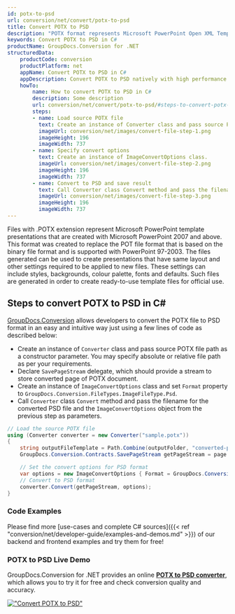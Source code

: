 ```yaml
---
id: potx-to-psd
url: conversion/net/convert/potx-to-psd
title: Convert POTX to PSD
description: "POTX format represents Microsoft PowerPoint Open XML Template with .potx extension. Learn how to convert POTX to PSD file programmatically in C# language using GroupDocs.Conversion for .NET library."
keywords: Convert POTX to PSD in C#
productName: GroupDocs.Conversion for .NET
structuredData:
    productCode: conversion
    productPlatform: net
    appName: Convert POTX to PSD in C#
    appDescription: Convert POTX to PSD natively with high performance using C# language and server side GroupDocs.Conversion for .NET APIs, without the use of any software like Microsoft or Open Office.
    howTo:
        name: How to convert POTX to PSD in C# 
        description: Some description
        url: conversion/net/convert/potx-to-psd/#steps-to-convert-potx-to-psd-in-c
        steps:
        - name: Load source POTX file 
          text: Create an instance of Converter class and pass source POTX file path as a constructor parameter. You may specify absolute or relative file path as per your requirements. 
          imageUrl: conversion/net/images/convert-file-step-1.png
          imageHeight: 196
          imageWidth: 737
        - name: Specify convert options 
          text: Create an instance of ImageConvertOptions class.
          imageUrl: conversion/net/images/convert-file-step-2.png
          imageHeight: 196
          imageWidth: 737
        - name: Convert to PSD and save result 
          text: Call Converter class Convert method and pass the filename for the converted HTML file and the ImageConvertOptions object from the previous step as parameters.
          imageUrl: conversion/net/images/convert-file-step-3.png
          imageHeight: 196
          imageWidth: 737
---
```


Files with .POTX extension represent Microsoft PowerPoint template presentations that are created with Microsoft PowerPoint 2007 and above. This format was created to replace the POT file format that is based on the binary file format and is supported with PowerPoint 97-2003. The files generated can be used to create presentations that have same layout and other settings required to be applied to new files. These settings can include styles, backgrounds, colour palette, fonts and defaults. Such files are generated in order to create ready-to-use template files for official use.

## Steps to convert POTX to PSD in C#

[GroupDocs.Conversion](https://products.groupdocs.com/conversion/net) allows developers to convert the POTX file to PSD format in an easy and intuitive way just using a few lines of code as described below:

* Create an instance of `Converter` class and pass source POTX file path as a constructor parameter. You may specify absolute or relative file path as per your requirements. 
* Declare `SavePageStream` delegate, which should provide a stream to store converted page of POTX document.
* Create an instance of `ImageConvertOptions` class and set `Format` property to `GroupDocs.Conversion.FileTypes.ImageFileType.Psd`.
* Call `Converter` class `Convert` method and pass the filename for the converted PSD file and the `ImageConvertOptions` object from the previous step as parameters.

```csharp
// Load the source POTX file
using (Converter converter = new Converter("sample.potx"))
{
    string outputFileTemplate = Path.Combine(outputFolder, "converted-page-{0}.psd");
    GroupDocs.Conversion.Contracts.SavePageStream getPageStream = page => new FileStream(string.Format(outputFileTemplate, page), FileMode.Create);

    // Set the convert options for PSD format
    var options = new ImageConvertOptions { Format = GroupDocs.Conversion.FileTypes.ImageFileType.Psd };   
    // Convert to PSD format
    converter.Convert(getPageStream, options);
}
```

### Code Examples

Please find more [use-cases and complete C# sources]({{< ref "conversion/net/developer-guide/examples-and-demos.md" >}}) of our backend and frontend examples and try them for free!

### POTX to PSD Live Demo

GroupDocs.Conversion for .NET provides an online [**POTX to PSD converter**](https://products.groupdocs.app/conversion/potx-to-psd), which allows you to try it for free and check conversion quality and accuracy.

[!["Convert POTX to PSD"](conversion/net/images/convert-to-psd/convert-potx-to-psd.png)](https://products.groupdocs.app/conversion/potx-to-psd)